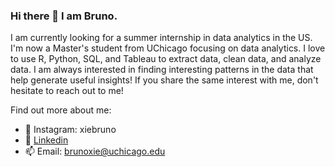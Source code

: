 ### Hi there 👋 I am Bruno.

I am currently looking for a summer internship in data analytics in the US. I'm now a Master's student from UChicago focusing on data analytics. I love to use R, Python, SQL, and Tableau to extract data, clean data, and analyze data. I am always interested in finding interesting patterns in the data that help generate useful insights! If you share the same interest with me, don't hesitate to reach out to me!

Find out more about me:
- :camera_flash: Instagram: xiebruno
- 💬 [Linkedin](https://www.linkedin.com/in/bruno-xie-534a3a220/)
- 📫 Email: brunoxie@uchicago.edu
